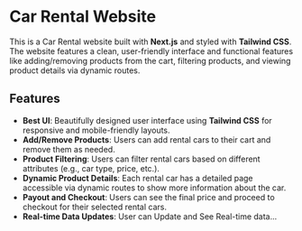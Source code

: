 # Car Rental Website

This is a Car Rental website built with **Next.js** and styled with **Tailwind CSS**. The website features a clean, user-friendly interface and functional features like adding/removing products from the cart, filtering products, and viewing product details via dynamic routes.

## Features

- **Best UI**: Beautifully designed user interface using **Tailwind CSS** for responsive and mobile-friendly layouts.
- **Add/Remove Products**: Users can add rental cars to their cart and remove them as needed.
- **Product Filtering**: Users can filter rental cars based on different attributes (e.g., car type, price, etc.).
- **Dynamic Product Details**: Each rental car has a detailed page accessible via dynamic routes to show more information about the car.
- **Payout and Checkout**: Users can see the final price and proceed to checkout for their selected rental cars.
- **Real-time Data Updates**: User can Update and See Real-time data...